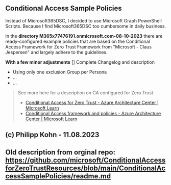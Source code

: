 Conditional Access Sample Policies
-----------------------------------------------------
Instead of Microsoft365DSC, I decided to use Microsoft Graph PowerShell Scripts.
Because I find Microsoft365DSC too cumbersome in daily business.

In the **directory M365x77476191.onmicrosoft.com-08-10-2023** there are ready-configured example policies that are based on the Conditional Access Framework for Zero Trust Framework from "Microsoft - Claus Jespersen" and largely adhere to the guidelines.

**With a few minor adjustments**
[] Complete Changelog and description

- Using only one exclusion Group per Persona
- ...
- ...

> See more here for a description on CA configured for Zero Trust
> - [Conditional Access for Zero Trust - Azure Architecture Center | Microsoft Learn](https://learn.microsoft.com/en-us/azure/architecture/guide/security/conditional-access-zero-trust)
> - [Conditional Access framework and policies - Azure Architecture Center | Microsoft Learn](https://learn.microsoft.com/en-us/azure/architecture/guide/security/conditional-access-framework)

(c) Philipp Kohn - 11.08.2023
-----------------------------------------------------
Old description from orginal repo:
https://github.com/microsoft/ConditionalAccessforZeroTrustResources/blob/main/ConditionalAccessSamplePolicies/readme.md
-----------------------------------------------------
